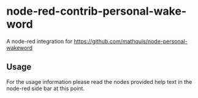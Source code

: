 # node-red-contrib-personal-wake-word
A node-red integration for https://github.com/mathquis/node-personal-wakeword
## Usage
For the usage information please read the nodes provided help text in the node-red side bar at this point.
